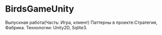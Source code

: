 # BirdsGameUnity
Выпускная работа(Часть: Игра, клиент)
Паттерны в проекте:Стратегия, Фабрика.
Технологии: Unity2D, Sqlite3.
